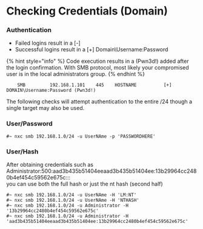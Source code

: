 # Checking Credentials (Domain)

### Authentication

* Failed logins result in a \[-]
* Successful logins result in a \[+] Domain\Username:Password

{% hint style="info" %}
Code execution results in a (Pwn3d!) added after the login confirmation. With SMB protocol, most likely your compromised user is in the local administrators group.
{% endhint %}

```
    SMB         192.168.1.101    445    HOSTNAME          [+] DOMAIN\Username:Password (Pwn3d!)
```

The following checks will attempt authentication to the entire /24 though a single target may also be used.

### User/Password

```
#~ nxc smb 192.168.1.0/24 -u UserNAme -p 'PASSWORDHERE'
```

### User/Hash

After obtaining credentials such as\
Administrator:500:aad3b435b51404eeaad3b435b51404ee:13b29964cc2480b4ef454c59562e675c:::\
you can use both the full hash or just the nt hash (second half)

```
#~ nxc smb 192.168.1.0/24 -u UserNAme -H 'LM:NT'
#~ nxc smb 192.168.1.0/24 -u UserNAme -H 'NTHASH'
#~ nxc smb 192.168.1.0/24 -u Administrator -H '13b29964cc2480b4ef454c59562e675c'
#~ nxc smb 192.168.1.0/24 -u Administrator -H 'aad3b435b51404eeaad3b435b51404ee:13b29964cc2480b4ef454c59562e675c'
```
